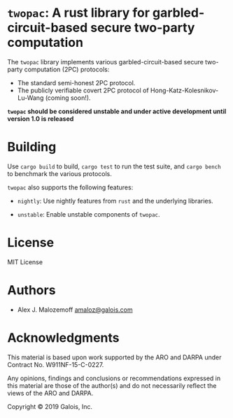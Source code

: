 # `twopac`: A rust library for garbled-circuit-based secure two-party computation

The `twopac` library implements various garbled-circuit-based secure two-party
computation (2PC) protocols:

* The standard semi-honest 2PC protocol.
* The publicly verifiable covert 2PC protocol of Hong-Katz-Kolesnikov-Lu-Wang (coming soon!).

**`twopac` should be considered unstable and under active development until
version 1.0 is released**

# Building

Use `cargo build` to build, `cargo test` to run the test suite, and `cargo
bench` to benchmark the various protocols.

`twopac` also supports the following features:

* `nightly`: Use nightly features from `rust` and the underlying libraries.

* `unstable`: Enable unstable components of `twopac`.

# License

MIT License

# Authors

- Alex J. Malozemoff <amaloz@galois.com>

# Acknowledgments

This material is based upon work supported by the ARO and DARPA under Contract
No. W911NF-15-C-0227.

Any opinions, findings and conclusions or recommendations expressed in this
material are those of the author(s) and do not necessarily reflect the views of
the ARO and DARPA.

Copyright © 2019 Galois, Inc.
